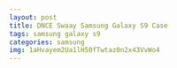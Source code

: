```yaml
---
layout: post
title: DNCE Swaay Samsung Galaxy S9 Case
tags: samsung galaxy s9
categories: samsung
img: 1aHvayem2Ua1lH50fTwtaz0n2x43VvWo4
---
```

